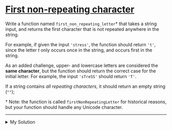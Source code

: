 # [First non-repeating character](https://www.codewars.com/kata/54521e9ec8e60bc4de000d6c)

Write a function named `first_non_repeating_letter`† that takes a string input, and returns the first character that is not repeated anywhere in the string.

For example, if given the input `'stress'`, the function should return `'t'`, since the letter _t_ only occurs once in the string, and occurs first in the string.

As an added challenge, upper- and lowercase letters are considered the **same character**, but the function should return the correct case for the initial letter. For example, the input `'sTreSS'` should return `'T'`.

If a string contains _all repeating characters_, it should return an empty string (`""`);

† Note: the function is called `firstNonRepeatingLetter` for historical reasons, but your function should handle any Unicode character.

---

<details><summary>My Solution</summary>

```js
function firstNonRepeatingLetter(s) {
  const lStr = s.toLowerCase()

  for (let i = 0; i < s.length; i++) {
    const char = lStr[i]
    if (lStr.indexOf(char) === lStr.lastIndexOf(char)) {
      return s[i]
    }
  }

  return ''
}
```

</details>
